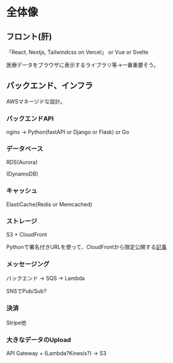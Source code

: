 # 全体像

## フロント(肝)
「React, Nextjs, Tailwindcss on Vercel」 or Vue or Svelte

医療データをブラウザに表示するライブラリ等→一番重要そう。

## バックエンド、インフラ
AWSマネージドな設計。
### バックエンドAPI
nginx → Python(fastAPI or Django or Flask) or Go

### データベース
RDS(Aurora)

(DynamoDB)

### キャッシュ
ElastiCache(Redis or Memcached)

### ストレージ
S3 + CloudFront

Pythonで署名付きURLを使って、CloudFrontから限定公開する[記事](https://dev.classmethod.jp/articles/cloudfront-signed-url-and-cookie-using-python/)

### メッセージング
バックエンド → SQS → Lambda

SNSでPub/Sub?

### 決済
Stripe他

### 大きなデータのUpload
API Gateway + (Lambda?Kinesis?) → S3
